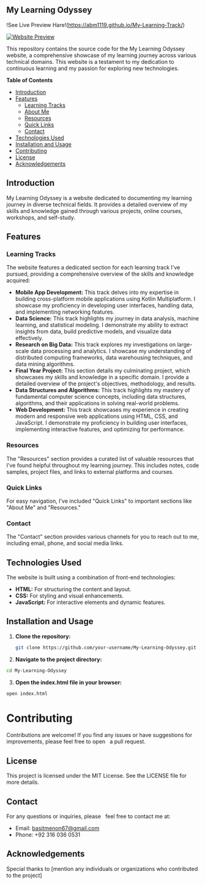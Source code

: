 ## My Learning Odyssey 

!See Live Preview Hare!(https://abm1119.github.io/My-Learning-Track/)

[![Website Preview](https://snipboard.io/gjihAp.jpg)](https://your-website-url.com) 

This repository contains the source code for the My Learning Odyssey website, a comprehensive showcase of my learning journey across various technical domains. This website is a testament to my dedication to continuous learning and my passion for exploring new technologies. 

**Table of Contents**

- [Introduction](#introduction)
- [Features](#features)
  - [Learning Tracks](#learning-tracks)
  - [About Me](#about-me)
  - [Resources](#resources)
  - [Quick Links](#quick-links)
  - [Contact](#contact)
- [Technologies Used](#technologies-used)
- [Installation and Usage](#installation-and-usage)
- [Contributing](#contributing)
- [License](#license)
- [Acknowledgements](#acknowledgements)

## Introduction

My Learning Odyssey is a website dedicated to documenting my learning journey in diverse technical fields. It provides a detailed overview of my skills and knowledge gained through various projects, online courses, workshops, and self-study. 

## Features

### Learning Tracks

The website features a dedicated section for each learning track I've pursued, providing a comprehensive overview of the skills and knowledge acquired:

* **Mobile App Development:** This track delves into my expertise in building cross-platform mobile applications using Kotlin Multiplatform. I showcase my proficiency in developing user interfaces, handling data, and implementing networking features.
* **Data Science:** This track highlights my journey in data analysis, machine learning, and statistical modeling. I demonstrate my ability to extract insights from data, build predictive models, and visualize data effectively.
* **Research on Big Data:** This track explores my investigations on large-scale data processing and analytics. I showcase my understanding of distributed computing frameworks, data warehousing techniques, and data mining algorithms.
* **Final Year Project:** This section details my culminating project, which showcases my skills and knowledge in a specific domain. I provide a detailed overview of the project's objectives, methodology, and results.
* **Data Structures and Algorithms:** This track highlights my mastery of fundamental computer science concepts, including data structures, algorithms, and their applications in solving real-world problems.
* **Web Development:** This track showcases my experience in creating modern and responsive web applications using HTML, CSS, and JavaScript. I demonstrate my proficiency in building user interfaces, implementing interactive features, and optimizing for performance.

### Resources

The "Resources" section provides a curated list of valuable resources that I've found helpful throughout my learning journey. This includes notes, code samples, project files, and links to external platforms and courses.

### Quick Links

For easy navigation, I've included "Quick Links" to important sections like "About Me" and "Resources."

### Contact

The "Contact" section provides various channels for you to reach out to me, including email, phone, and social media links.

## Technologies Used

The website is built using a combination of front-end technologies:

* **HTML:** For structuring the content and layout.
* **CSS:** For styling and visual enhancements.
* **JavaScript:** For interactive elements and dynamic features.

## Installation and Usage

1. **Clone the repository:**
   ```bash
   git clone https://github.com/your-username/My-Learning-Odyssey.git
2. **Navigate to the project directory:**
```bash
cd My-Learning-Odyssey
```
3. **Open the index.html file in your browser:**
```bash
open index.html
```
# Contributing

Contributions are welcome! If you find any issues or have suggestions for improvements, please feel free to open   
 a pull request.

## License

This project is licensed under the MIT License. See the LICENSE file for more details.   


## Contact

For any questions or inquiries, please   
 feel free to contact me at:

* Email: basitmenon67@gmail.com
* Phone: +92 316 036 0531

## Acknowledgements

Special thanks to [mention any individuals or organizations who contributed to the project]
